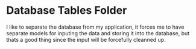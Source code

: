 # Database Tables Folder

I like to separate the database from my application, it forces me to have separate models for inputing the data and storing it into the database, but thats a good thing since the input will be forcefully cleanned up.